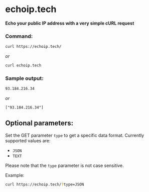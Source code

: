 # echoip.tech 

**Echo your public IP address with a very simple cURL request**

### Command: 
```sh
curl https://echoip.tech/
```

*or*

```sh
curl echoip.tech
```

### Sample output:
```txt
93.184.216.34
```

*or*

```txt
["93.184.216.34"]
```



## Optional parameters:


Set the GET parameter `type` to get a specific data format. Currently supported values are:
 - `JSON`
 - `TEXT`

Please note that the `type` parameter is not case sensitive.

 Example:

 ```sh
curl https://echoip.tech/?type=JSON
```